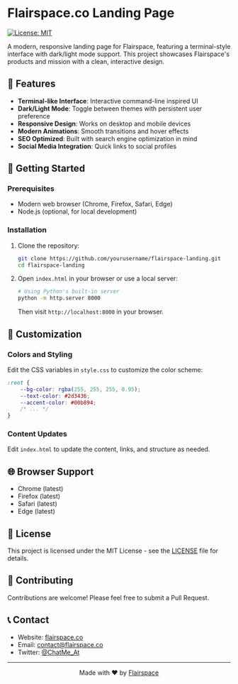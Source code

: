 # Flairspace.co Landing Page

[![License: MIT](https://img.shields.io/badge/License-MIT-yellow.svg)](https://opensource.org/licenses/MIT)

A modern, responsive landing page for Flairspace, featuring a terminal-style interface with dark/light mode support. This project showcases Flairspace's products and mission with a clean, interactive design.

## 🌟 Features

- **Terminal-like Interface**: Interactive command-line inspired UI
- **Dark/Light Mode**: Toggle between themes with persistent user preference
- **Responsive Design**: Works on desktop and mobile devices
- **Modern Animations**: Smooth transitions and hover effects
- **SEO Optimized**: Built with search engine optimization in mind
- **Social Media Integration**: Quick links to social profiles

## 🚀 Getting Started

### Prerequisites

- Modern web browser (Chrome, Firefox, Safari, Edge)
- Node.js (optional, for local development)

### Installation

1. Clone the repository:
   ```bash
   git clone https://github.com/yourusername/flairspace-landing.git
   cd flairspace-landing
   ```

2. Open `index.html` in your browser or use a local server:
   ```bash
   # Using Python's built-in server
   python -m http.server 8000
   ```
   Then visit `http://localhost:8000` in your browser.

## 🎨 Customization

### Colors and Styling

Edit the CSS variables in `style.css` to customize the color scheme:

```css
:root {
    --bg-color: rgba(255, 255, 255, 0.95);
    --text-color: #2d3436;
    --accent-color: #00b894;
    /* ... */
}
```

### Content Updates

Edit `index.html` to update the content, links, and structure as needed.

## 🌐 Browser Support

- Chrome (latest)
- Firefox (latest)
- Safari (latest)
- Edge (latest)

## 📜 License

This project is licensed under the MIT License - see the [LICENSE](LICENSE) file for details.

## 🤝 Contributing

Contributions are welcome! Please feel free to submit a Pull Request.

## 📞 Contact

- Website: [flairspace.co](https://flairspace.co)
- Email: contact@flairspace.co
- Twitter: [@ChatMe_At](https://twitter.com/ChatMe_At)

---

<div align="center">
  Made with ❤️ by <a href="https://flairspace.co">Flairspace</a>
</div>
